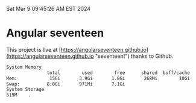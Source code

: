 Sat Mar  9 09:45:26 AM EST 2024

# Angular seventeen


This project is live at [https://angularseventeen.github.io](https://angularseventeen.github.io "seventeen!") thanks to Github.

```bash
System Memory
               total        used        free      shared  buff/cache   available
Mem:            15Gi       3.9Gi       1.8Gi       268Mi        10Gi        11Gi
Swap:          8.0Gi       971Mi       7.1Gi
System Storage
519M	.
```
